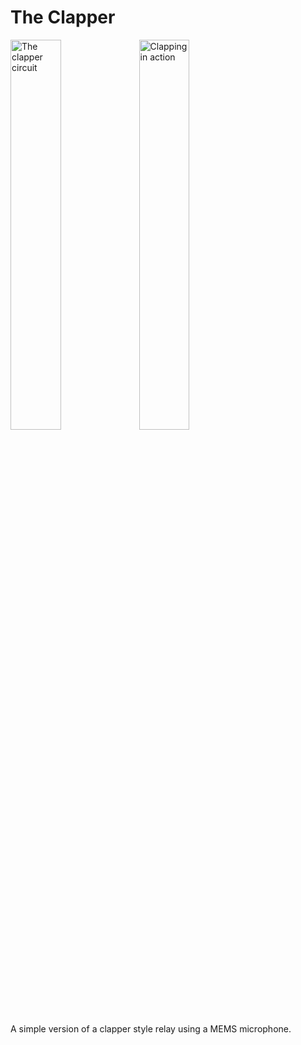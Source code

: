 # The Clapper

<img src="/../master/images/clapper.jpg?raw=true" alt="The clapper circuit" width="40%"/> <img src="/../master/images/clapping.gif" alt="Clapping in action" width="40%"/>

A simple version of a clapper style relay using a MEMS microphone.